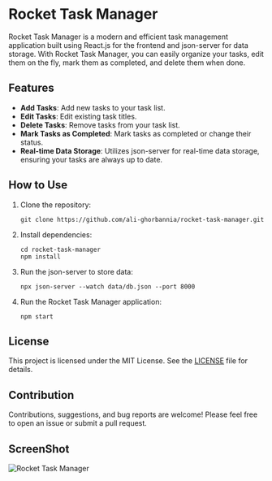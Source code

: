 # Rocket Task Manager

Rocket Task Manager is a modern and efficient task management application built using React.js for the frontend and json-server for data storage. With Rocket Task Manager, you can easily organize your tasks, edit them on the fly, mark them as completed, and delete them when done.

## Features

- **Add Tasks**: Add new tasks to your task list.
- **Edit Tasks**: Edit existing task titles.
- **Delete Tasks**: Remove tasks from your task list.
- **Mark Tasks as Completed**: Mark tasks as completed or change their status.
- **Real-time Data Storage**: Utilizes json-server for real-time data storage, ensuring your tasks are always up to date.

## How to Use

1. Clone the repository:

   ```
   git clone https://github.com/ali-ghorbannia/rocket-task-manager.git
   ```

2. Install dependencies:

   ```
   cd rocket-task-manager
   npm install
   ```

3. Run the json-server to store data:

   ```
   npx json-server --watch data/db.json --port 8000
   ```

4. Run the Rocket Task Manager application:

   ```
   npm start
   ```

## License

This project is licensed under the MIT License. See the [LICENSE](LICENSE) file for details.

## Contribution

Contributions, suggestions, and bug reports are welcome! Please feel free to open an issue or submit a pull request.

## ScreenShot

![Rocket Task Manager](https://github.com/ali-ghorbannia/rocket-task-manager/assets/54751337/8a7af291-6e13-4b3b-b101-574f344e9d4f)
